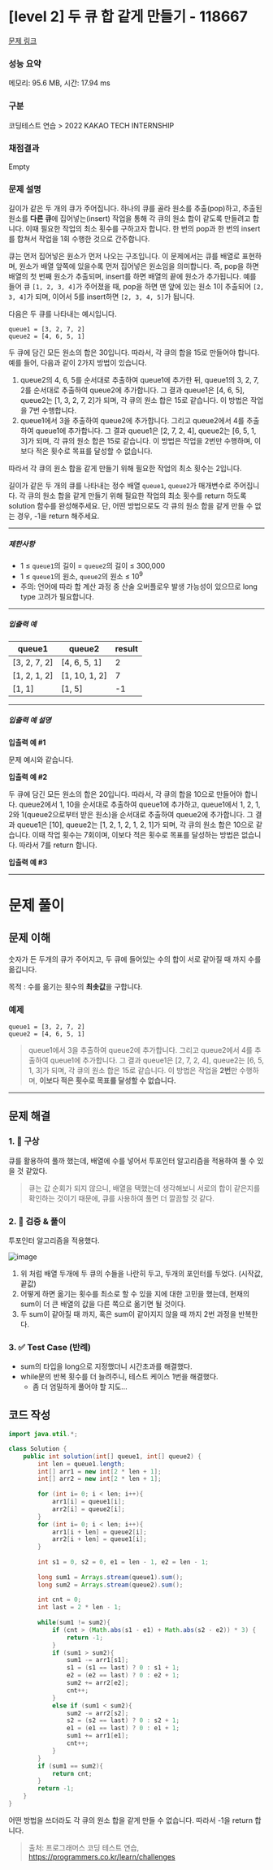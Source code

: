# [level 2] 두 큐 합 같게 만들기 - 118667 

[문제 링크](https://school.programmers.co.kr/learn/courses/30/lessons/118667?language=java) 

### 성능 요약

메모리: 95.6 MB, 시간: 17.94 ms

### 구분

코딩테스트 연습 > 2022 KAKAO TECH INTERNSHIP

### 채점결과

Empty

### 문제 설명

<p>길이가 같은 두 개의 큐가 주어집니다. 하나의 큐를 골라 원소를 추출(pop)하고, 추출된 원소를 <strong>다른 큐</strong>에 집어넣는(insert) 작업을 통해 각 큐의 원소 합이 같도록 만들려고 합니다. 이때 필요한 작업의 최소 횟수를 구하고자 합니다. 한 번의 pop과 한 번의 insert를 합쳐서 작업을 1회 수행한 것으로 간주합니다.</p>

<p>큐는 먼저 집어넣은 원소가 먼저 나오는 구조입니다. 이 문제에서는 큐를 배열로 표현하며, 원소가 배열 앞쪽에 있을수록 먼저 집어넣은 원소임을 의미합니다. 즉, pop을 하면 배열의 첫 번째 원소가 추출되며, insert를 하면 배열의 끝에 원소가 추가됩니다. 예를 들어 큐 <code>[1, 2, 3, 4]</code>가 주어졌을 때, pop을 하면 맨 앞에 있는 원소 1이 추출되어 <code>[2, 3, 4]</code>가 되며, 이어서 5를 insert하면 <code>[2, 3, 4, 5]</code>가 됩니다.</p>

<p>다음은 두 큐를 나타내는 예시입니다.</p>
<div class="highlight"><pre class="codehilite"><code>queue1 = [3, 2, 7, 2]
queue2 = [4, 6, 5, 1]
</code></pre></div>
<p>두 큐에 담긴 모든 원소의 합은 30입니다. 따라서, 각 큐의 합을 15로 만들어야 합니다. 예를 들어, 다음과 같이 2가지 방법이 있습니다.</p>

<ol>
<li>queue2의 4, 6, 5를 순서대로 추출하여 queue1에 추가한 뒤, queue1의 3, 2, 7, 2를 순서대로 추출하여 queue2에 추가합니다. 그 결과 queue1은 [4, 6, 5], queue2는 [1, 3, 2, 7, 2]가 되며, 각 큐의 원소 합은 15로 같습니다. 이 방법은 작업을 7번 수행합니다.</li>
<li>queue1에서 3을 추출하여 queue2에 추가합니다. 그리고 queue2에서 4를 추출하여 queue1에 추가합니다. 그 결과 queue1은 [2, 7, 2, 4], queue2는 [6, 5, 1, 3]가 되며, 각 큐의 원소 합은 15로 같습니다. 이 방법은 작업을 2번만 수행하며, 이보다 적은 횟수로 목표를 달성할 수 없습니다.</li>
</ol>

<p>따라서 각 큐의 원소 합을 같게 만들기 위해 필요한 작업의 최소 횟수는 2입니다.</p>

<p>길이가 같은 두 개의 큐를 나타내는 정수 배열 <code>queue1</code>, <code>queue2</code>가 매개변수로 주어집니다. 각 큐의 원소 합을 같게 만들기 위해 필요한 작업의 최소 횟수를 return 하도록 solution 함수를 완성해주세요. 단, 어떤 방법으로도 각 큐의 원소 합을 같게 만들 수 없는 경우, -1을 return 해주세요.</p>

<hr>

<h5>제한사항</h5>

<ul>
<li>1 ≤ <code>queue1</code>의 길이 = <code>queue2</code>의 길이 ≤ 300,000</li>
<li>1 ≤ <code>queue1</code>의 원소, <code>queue2</code>의 원소 ≤ 10<sup>9</sup></li>
<li>주의: 언어에 따라 합 계산 과정 중 산술 오버플로우 발생 가능성이 있으므로 long type 고려가 필요합니다.</li>
</ul>

<hr>

<h5>입출력 예</h5>
<table class="table">
        <thead><tr>
<th>queue1</th>
<th>queue2</th>
<th>result</th>
</tr>
</thead>
        <tbody><tr>
<td>[3, 2, 7, 2]</td>
<td>[4, 6, 5, 1]</td>
<td>2</td>
</tr>
<tr>
<td>[1, 2, 1, 2]</td>
<td>[1, 10, 1, 2]</td>
<td>7</td>
</tr>
<tr>
<td>[1, 1]</td>
<td>[1, 5]</td>
<td>-1</td>
</tr>
</tbody>
      </table>
<hr>

<h5>입출력 예 설명</h5>

<p><strong>입출력 예 #1</strong></p>

<p>문제 예시와 같습니다.</p>

<p><strong>입출력 예 #2</strong></p>

<p>두 큐에 담긴 모든 원소의 합은 20입니다. 따라서, 각 큐의 합을 10으로 만들어야 합니다. queue2에서 1, 10을 순서대로 추출하여 queue1에 추가하고, queue1에서 1, 2, 1, 2와 1(queue2으로부터 받은 원소)을 순서대로 추출하여 queue2에 추가합니다. 그 결과 queue1은 [10], queue2는 [1, 2, 1, 2, 1, 2, 1]가 되며, 각 큐의 원소 합은 10으로 같습니다. 이때 작업 횟수는 7회이며, 이보다 적은 횟수로 목표를 달성하는 방법은 없습니다. 따라서 7를 return 합니다.</p>

<p><strong>입출력 예 #3</strong></p>

---

# 문제 풀이

## 문제 이해

숫자가 든 두개의 큐가 주어지고, 두 큐에 들어있는 수의 합이 서로 같아질 때 까지 수를 옮깁니다.

목적 : 수를 옮기는 횟수의 **최솟값**을 구합니다.

### 예제

```
queue1 = [3, 2, 7, 2]
queue2 = [4, 6, 5, 1]
```

> queue1에서 3을 추출하여 queue2에 추가합니다. 그리고 queue2에서 4를 추출하여 queue1에 추가합니다. 그 결과 queue1은 [2, 7, 2, 4], queue2는 [6, 5, 1, 3]가 되며, 각 큐의 원소 합은 15로 같습니다. 이 방법은 작업을 **2번**만 수행하며, **이보다 적은 횟수로 목표를 달성할 수 없습니다.**
> 

---

## 문제 해결

### 1. 🤔 구상

큐를 활용하여 풀까 했는데, 배열에 수를 넣어서 투포인터 알고리즘을 적용하여 풀 수 있을 것 같았다.

> 큐는 값 순회가 되지 않으니, 배열을 택했는데 생각해보니 서로의 합이 같은지를 확인하는 것이기 때문에, 큐를 사용하여 풀면 더 깔끔할 것 같다.
> 

### 2. 🧐 검증 & 풀이

투포인터 알고리즘을 적용했다.

![image](https://github.com/shkisme/Algorithm/assets/92802207/403c2b7f-d502-4a94-afd1-f523a0de4cb0)

1. 위 처럼 배열 두개에 두 큐의 수들을 나란히 두고, 두개의 포인터를 두었다. (시작값, 끝값)
2. 어떻게 하면 옮기는 횟수를 최소로 할 수 있을 지에 대한 고민을 했는데, 현재의 sum이 더 큰 배열의 값을 다른 쪽으로 옮기면 될 것이다.
3. 두 sum이 같아질 때 까지, 혹은 sum이 같아지지 않을 때 까지 2번 과정을 반복한다.

### 3. ✅ Test Case (반례)

- sum의 타입을 long으로 지정했더니 시간초과를 해결했다.
- while문의 반복 횟수를 더 늘려주니, 테스트 케이스 1번을 해결했다.
    - 좀 더 엄밀하게 풀어야 할 지도…

## 코드 작성

```java
import java.util.*;

class Solution {
    public int solution(int[] queue1, int[] queue2) {
        int len = queue1.length;
        int[] arr1 = new int[2 * len + 1];
        int[] arr2 = new int[2 * len + 1];
        
        for (int i= 0; i < len; i++){
            arr1[i] = queue1[i];
            arr2[i] = queue2[i];
        }
        for (int i= 0; i < len; i++){
            arr1[i + len] = queue2[i];
            arr2[i + len] = queue1[i];
        }
        
        int s1 = 0, s2 = 0, e1 = len - 1, e2 = len - 1;
        
        long sum1 = Arrays.stream(queue1).sum();
        long sum2 = Arrays.stream(queue2).sum();
        
        int cnt = 0;
        int last = 2 * len - 1;
        
        while(sum1 != sum2){
            if (cnt > (Math.abs(s1 - e1) + Math.abs(s2 - e2)) * 3) {
                return -1;
            }
            if (sum1 > sum2){
                sum1 -= arr1[s1];
                s1 = (s1 == last) ? 0 : s1 + 1;
                e2 = (e2 == last) ? 0 : e2 + 1;
                sum2 += arr2[e2];
                cnt++;
            }
            else if (sum1 < sum2){
                sum2 -= arr2[s2];
                s2 = (s2 == last) ? 0 : s2 + 1;
                e1 = (e1 == last) ? 0 : e1 + 1;
                sum1 += arr1[e1];
                cnt++;
            }
        }
        if (sum1 == sum2){
            return cnt;
        }
        return -1;
    }
}
```

<p>어떤 방법을 쓰더라도 각 큐의 원소 합을 같게 만들 수 없습니다. 따라서 -1을 return 합니다.</p>


> 출처: 프로그래머스 코딩 테스트 연습, https://programmers.co.kr/learn/challenges
